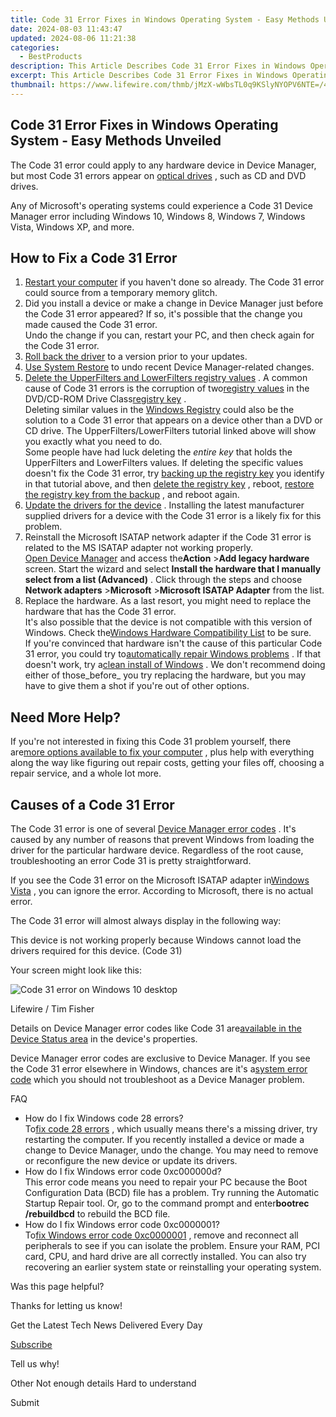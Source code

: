 ```yaml
---
title: Code 31 Error Fixes in Windows Operating System - Easy Methods Unveiled
date: 2024-08-03 11:43:47
updated: 2024-08-06 11:21:38
categories:
  - BestProducts
description: This Article Describes Code 31 Error Fixes in Windows Operating System - Easy Methods Unveiled
excerpt: This Article Describes Code 31 Error Fixes in Windows Operating System - Easy Methods Unveiled
thumbnail: https://www.lifewire.com/thmb/jMzX-wWbsTL0q9KSlyNYOPV6NTE=/400x300/filters:no_upscale():max_bytes(150000):strip_icc():format(webp)/001_how-to-fix-code-31-errors-2623184-5bfc8fb1c9e77c0026c97c8d.jpg
---
```


## Code 31 Error Fixes in Windows Operating System - Easy Methods Unveiled
 The Code 31 error could apply to any hardware device in Device Manager, but most Code 31 errors appear on [optical drives](https://www.lifewire.com/what-is-an-optical-disc-drive-2618157) , such as CD and DVD drives.

 Any of Microsoft's operating systems could experience a Code 31 Device Manager error including Windows 10, Windows 8, Windows 7, Windows Vista, Windows XP, and more.

## How to Fix a Code 31 Error

1. [Restart your computer](https://www.lifewire.com/how-to-reboot-a-computer-2624568) if you haven't done so already. The Code 31 error could source from a temporary memory glitch.
2. Did you install a device or make a change in Device Manager just before the Code 31 error appeared? If so, it's possible that the change you made caused the Code 31 error.  
 Undo the change if you can, restart your PC, and then check again for the Code 31 error.
3. [Roll back the driver](https://www.lifewire.com/how-to-roll-back-a-driver-in-windows-2619217) to a version prior to your updates.
4. [Use System Restore](https://www.lifewire.com/how-to-use-system-restore-in-windows-2626131) to undo recent Device Manager-related changes.
5. [Delete the UpperFilters and LowerFilters registry values](https://www.lifewire.com/how-to-delete-the-upperfilters-and-lowerfilters-registry-values-2619222) . A common cause of Code 31 errors is the corruption of two[registry values](https://www.lifewire.com/what-is-a-registry-value-2626042) in the DVD/CD-ROM Drive Class[registry key](https://www.lifewire.com/what-is-a-registry-key-2625999) .  
 Deleting similar values in the [Windows Registry](https://www.lifewire.com/windows-registry-2625992) could also be the solution to a Code 31 error that appears on a device other than a DVD or CD drive. The UpperFilters/LowerFilters tutorial linked above will show you exactly what you need to do.  
 Some people have had luck deleting the _entire key_ that holds the UpperFilters and LowerFilters values. If deleting the specific values doesn't fix the Code 31 error, try [backing up the registry key](https://www.lifewire.com/how-to-back-up-the-windows-registry-2625146) you identify in that tutorial above, and then [delete the registry key](https://www.lifewire.com/how-to-add-change-delete-registry-keys-values-2625145) , reboot, [restore the registry key from the backup](https://www.lifewire.com/how-to-restore-the-windows-registry-2625148) , and reboot again.
6. [Update the drivers for the device](https://www.lifewire.com/how-to-update-drivers-in-windows-2619214) . Installing the latest manufacturer supplied drivers for a device with the Code 31 error is a likely fix for this problem.
7. Reinstall the Microsoft ISATAP network adapter if the Code 31 error is related to the MS ISATAP adapter not working properly.  
[Open Device Manager](https://www.lifewire.com/how-to-open-device-manager-2626075) and access the**Action** \>**Add legacy hardware** screen. Start the wizard and select **Install the hardware that I manually select from a list (Advanced)** . Click through the steps and choose **Network adapters** \>**Microsoft** \>**Microsoft ISATAP Adapter** from the list.
8. Replace the hardware. As a last resort, you might need to replace the hardware that has the Code 31 error.  
 It's also possible that the device is not compatible with this version of Windows. Check the[Windows Hardware Compatibility List](https://www.lifewire.com/what-is-the-windows-hardware-compatibility-list-2625914) to be sure.  
 If you're convinced that hardware isn't the cause of this particular Code 31 error, you could try to[automatically repair Windows problems](https://www.lifewire.com/how-do-i-automatically-repair-windows-problems-2624907) . If that doesn't work, try a[clean install of Windows](https://www.lifewire.com/how-to-clean-install-windows-2624904) . We don't recommend doing either of those_before_ you try replacing the hardware, but you may have to give them a shot if you're out of other options.

## Need More Help?

 If you're not interested in fixing this Code 31 problem yourself, there are[more options available to fix your computer](https://www.lifewire.com/how-do-i-get-my-computer-fixed-2625167) , plus help with everything along the way like figuring out repair costs, getting your files off, choosing a repair service, and a whole lot more.

## Causes of a Code 31 Error

 The Code 31 error is one of several [Device Manager error codes](https://www.lifewire.com/device-manager-error-codes-4159098) . It's caused by any number of reasons that prevent Windows from loading the driver for the particular hardware device. Regardless of the root cause, troubleshooting an error Code 31 is pretty straightforward.

 If you see the Code 31 error on the Microsoft ISATAP adapter in[Windows Vista](https://www.lifewire.com/windows-vista-2626311) , you can ignore the error. According to Microsoft, there is no actual error.

 The Code 31 error will almost always display in the following way:

 This device is not working properly because Windows cannot load the drivers required for this device. (Code 31)  

 Your screen might look like this:

![Code 31 error on Windows 10 desktop](https://www.lifewire.com/thmb/MqEUV-doINwbc3zzK_t9OylAWNI=/1500x0/filters:no_upscale():max_bytes(150000):strip_icc():format(webp)/001_how-to-fix-code-31-errors-2623184-5bfc8fb1c9e77c0026c97c8d-d4d492ac258d4240ac617b2802e42bec.jpg)

Lifewire / Tim Fisher

 Details on Device Manager error codes like Code 31 are[available in the Device Status area](https://www.lifewire.com/how-do-i-view-a-devices-status-in-device-manager-in-windows-2619211) in the device's properties.

 Device Manager error codes are exclusive to Device Manager. If you see the Code 31 error elsewhere in Windows, chances are it's a[system error code](https://www.lifewire.com/system-error-code-2625996) which you should not troubleshoot as a Device Manager problem.

 FAQ

* How do I fix Windows code 28 errors?  
 To[fix code 28 errors](https://www.lifewire.com/how-to-fix-code-28-errors-2623183) , which usually means there's a missing driver, try restarting the computer. If you recently installed a device or made a change to Device Manager, undo the change. You may need to remove or reconfigure the new device or update its drivers.
* How do I fix Windows error code 0xc000000d?  
 This error code means you need to repair your PC because the Boot Configuration Data (BCD) file has a problem. Try running the Automatic Startup Repair tool. Or, go to the command prompt and enter**bootrec /rebuildbcd** to rebuild the BCD file.
* How do I fix Windows error code 0xc0000001?  
 To[fix Windows error code 0xc0000001](https://www.lifewire.com/fix-error-code-0xc0000001-4706504) , remove and reconnect all peripherals to see if you can isolate the problem. Ensure your RAM, PCI card, CPU, and hard drive are all correctly installed. You can also try recovering an earlier system state or reinstalling your operating system.

Was this page helpful?

Thanks for letting us know!

 Get the Latest Tech News Delivered Every Day

[Subscribe](https://www.lifewire.com/#)

Tell us why!

 Other  Not enough details  Hard to understand

 Submit

<ins class="adsbygoogle"
     style="display:block"
     data-ad-format="autorelaxed"
     data-ad-client="ca-pub-7571918770474297"
     data-ad-slot="1223367746"></ins>



<ins class="adsbygoogle"
     style="display:block"
     data-ad-client="ca-pub-7571918770474297"
     data-ad-slot="8358498916"
     data-ad-format="auto"
     data-full-width-responsive="true"></ins>
